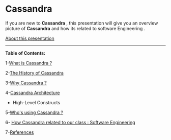 # Cassandra

If you are new to **Cassandra** , this presentation will give you an overview picture of **Cassandra** and how its related to software Engineering .


[About this presentation]() 


-----------------------------------------------------------------------------------------------------


**Table of Contents:**


1-[What is Cassandra ?]()  

2-[The History of Cassandra]()

3-[Why Cassandra ? ]() 

4-[Cassandra Architecture]() 

   * High-Level Constructs 

5-[Who's using Cassandra ?]() 

6- [How Cassandra related to our class : Software Engineering]()

7-[References]()
